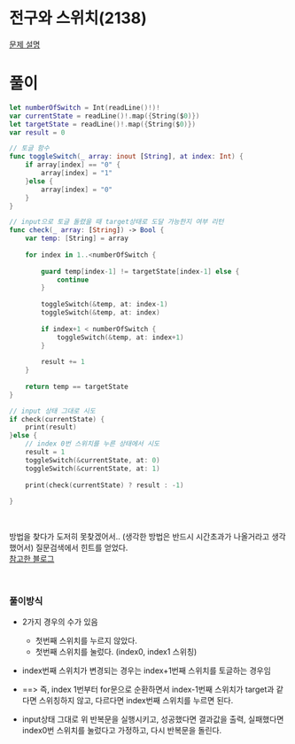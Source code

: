 # 전구와 스위치(2138)
[문제 설명](https://www.acmicpc.net/problem/2138)

# 풀이
```swift
let numberOfSwitch = Int(readLine()!)!
var currentState = readLine()!.map({String($0)})
let targetState = readLine()!.map({String($0)})
var result = 0

// 토글 함수
func toggleSwitch(_ array: inout [String], at index: Int) {
    if array[index] == "0" {
        array[index] = "1"
    }else {
        array[index] = "0"
    }
}

// input으로 토글 돌렸을 때 target상태로 도달 가능한지 여부 리턴
func check(_ array: [String]) -> Bool {
    var temp: [String] = array
    
    for index in 1..<numberOfSwitch {
        
        guard temp[index-1] != targetState[index-1] else {
            continue
        }
        
        toggleSwitch(&temp, at: index-1)
        toggleSwitch(&temp, at: index)
        
        if index+1 < numberOfSwitch {
            toggleSwitch(&temp, at: index+1)
        }
        
        result += 1
    }
    
    return temp == targetState
}

// input 상태 그대로 시도
if check(currentState) {
    print(result)
}else {
    // index 0번 스위치를 누른 상태에서 시도
    result = 1
    toggleSwitch(&currentState, at: 0)
    toggleSwitch(&currentState, at: 1)
    
    print(check(currentState) ? result : -1)
    
}
```

<br/>

방법을 찾다가 도저히 못찾겠어서.. (생각한 방법은 반드시 시간초과가 나올거라고 생각했어서) 질문검색에서 힌트를 얻었다.
<br/>
[참고한 블로그](https://staticvoidlife.tistory.com/143)

<br/>

### 풀이방식
* 2가지 경우의 수가 있음
   * 첫번째 스위치를 누르지 않았다.
   * 첫번째 스위치를 눌렀다. (index0, index1 스위칭)

* index번째 스위치가 변경되는 경우는 index+1번째 스위치를 토글하는 경우임
* ==> 즉, index 1번부터 for문으로 순환하면서 index-1번째 스위치가 target과 같다면 스위칭하지 않고, 다르다면 index번째 스위치를 누르면 된다.

* input상태 그대로 위 반복문을 실행시키고, 성공했다면 결과값을 출력, 실패했다면 index0번 스위치를 눌렀다고 가정하고, 다시 반복문을 돌린다.
